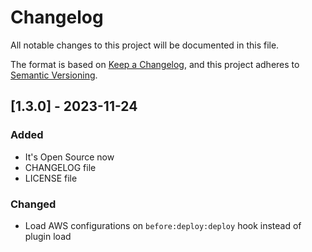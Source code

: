# Changelog

All notable changes to this project will be documented in this file.

The format is based on [Keep a Changelog](https://keepachangelog.com/en/1.0.0/),
and this project adheres to [Semantic Versioning](https://semver.org/spec/v2.0.0.html).

## [1.3.0] - 2023-11-24

### Added
- It's Open Source now
- CHANGELOG file
- LICENSE file

### Changed
- Load AWS configurations on `before:deploy:deploy` hook instead of plugin load